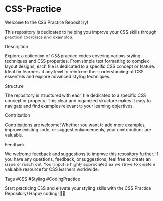 # CSS-Practice
Welcome to the CSS Practice Repository! 


This repository is dedicated to helping you improve your CSS skills through practical exercises and examples.

Description

Explore a collection of CSS practice codes covering various styling techniques and CSS properties. From simple text formatting to complex layout designs, each file is dedicated to a specific CSS concept or feature. Ideal for learners at any level to reinforce their understanding of CSS essentials and explore advanced styling techniques.

Structure

The repository is structured with each file dedicated to a specific CSS concept or property. This clear and organized structure makes it easy to navigate and find examples relevant to your learning objectives. 

Contribution

Contributions are welcome! Whether you want to add more examples, improve existing code, or suggest enhancements, your contributions are valuable.

Feedback

We welcome feedback and suggestions to improve this repository further. If you have any questions, feedback, or suggestions, feel free to create an issue or reach out. Your input is highly appreciated as we strive to create a valuable resource for CSS learners worldwide.

Tags
#CSS #Styling #CodingPractice

Start practicing CSS and elevate your styling skills with the CSS Practice Repository! Happy coding! 🎨✨
